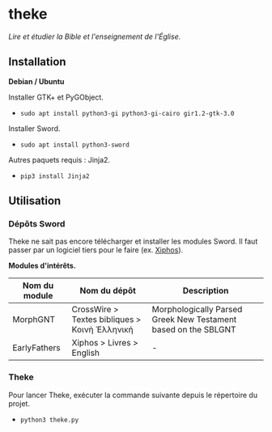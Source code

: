 # theke
*Lire et étudier la Bible et l'enseignement de l'Église.*

## Installation

**Debian / Ubuntu**

Installer GTK+ et PyGObject.

* `sudo apt install python3-gi python3-gi-cairo gir1.2-gtk-3.0`

Installer Sword.

* `sudo apt install python3-sword`

Autres paquets requis : Jinja2.

* `pip3 install Jinja2`

## Utilisation

### Dépôts Sword

Theke ne sait pas encore télécharger et installer les modules Sword. Il faut passer par un logiciel tiers pour le faire (ex. [Xiphos](https://xiphos.org/)).

**Modules d'intérêts.**

Nom du module | Nom du dépôt | Description
------------- | ------------ | -----------
MorphGNT | CrossWire > Textes bibliques > Κοινὴ Ἑλληνική | Morphologically Parsed Greek New Testament based on the SBLGNT
EarlyFathers | Xiphos > Livres > English | -

### Theke

Pour lancer Theke, exécuter la commande suivante depuis le répertoire du projet.

* `python3 theke.py`